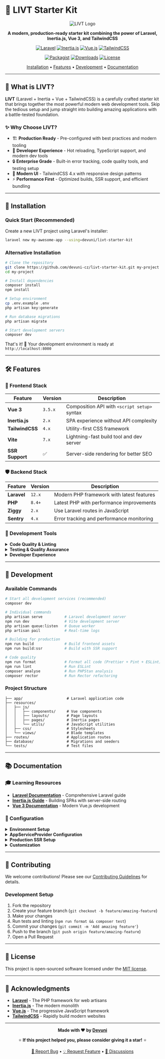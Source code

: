 # 🚀 LIVT Starter Kit

<div align="center">

![LIVT Logo](https://img.shields.io/badge/LIVT-Starter%20Kit-red?style=for-the-badge&logo=laravel&logoColor=white)

**A modern, production-ready starter kit combining the power of Laravel, Inertia.js, Vue 3, and TailwindCSS**

[![Laravel](https://img.shields.io/badge/Laravel-12.x-FF2D20?style=flat&logo=laravel&logoColor=white)](https://laravel.com)
[![Inertia.js](https://img.shields.io/badge/Inertia.js-2.x-9553E9?style=flat&logo=inertia&logoColor=white)](https://inertiajs.com)
[![Vue.js](https://img.shields.io/badge/Vue.js-3.x-4FC08D?style=flat&logo=vue.js&logoColor=white)](https://vuejs.org)
[![TailwindCSS](https://img.shields.io/badge/TailwindCSS-4.x-38B2AC?style=flat&logo=tailwind-css&logoColor=white)](https://tailwindcss.com)

[![Packagist](https://img.shields.io/packagist/v/devuni/livt-starter-kit?style=flat&logo=packagist&logoColor=white)](https://packagist.org/packages/devuni/livt-starter-kit)
[![Downloads](https://img.shields.io/packagist/dt/devuni/livt-starter-kit?style=flat&logo=packagist&logoColor=white)](https://packagist.org/packages/devuni/livt-starter-kit)
[![License](https://img.shields.io/badge/license-MIT-green?style=flat)](LICENSE)

[Installation](#-installation) • [Features](#-features) • [Development](#-development) • [Documentation](#-documentation)

</div>

---

## 🎯 What is LIVT?

**LIVT** (Laravel + Inertia + Vue + TailwindCSS) is a carefully crafted starter kit that brings together the most powerful modern web development tools. Skip the tedious setup and jump straight into building amazing applications with a battle-tested foundation.

### ✨ Why Choose LIVT?

- 🏗️ **Production Ready** - Pre-configured with best practices and modern tooling
- 🚀 **Developer Experience** - Hot reloading, TypeScript support, and modern dev tools
- 🔒 **Enterprise Grade** - Built-in error tracking, code quality tools, and testing setup
- 📱 **Modern UI** - TailwindCSS 4.x with responsive design patterns
- ⚡ **Performance First** - Optimized builds, SSR support, and efficient bundling

---

## 🚀 Installation

### Quick Start (Recommended)

Create a new LIVT project using Laravel's installer:

```bash
laravel new my-awesome-app --using=devuni/livt-starter-kit
```

### Alternative Installation

```bash
# Clone the repository
git clone https://github.com/devuni-cz/livt-starter-kit.git my-project
cd my-project

# Install dependencies
composer install
npm install

# Setup environment
cp .env.example .env
php artisan key:generate

# Run database migrations
php artisan migrate

# Start development servers
composer dev
```

That's it! 🎉 Your development environment is ready at `http://localhost:8000`

---

## 🛠️ Features

### 🎨 Frontend Stack

| Feature         | Version | Description                                  |
| --------------- | ------- | -------------------------------------------- |
| **Vue 3**       | `3.5.x` | Composition API with `<script setup>` syntax |
| **Inertia.js**  | `2.x`   | SPA experience without API complexity        |
| **TailwindCSS** | `4.x`   | Utility-first CSS framework                  |
| **Vite**        | `7.x`   | Lightning-fast build tool and dev server     |
| **SSR Support** | ✅      | Server-side rendering for better SEO         |

### 🛡️ Backend Stack

| Feature     | Version | Description                               |
| ----------- | ------- | ----------------------------------------- |
| **Laravel** | `12.x`  | Modern PHP framework with latest features |
| **PHP**     | `8.4+`  | Latest PHP with performance improvements  |
| **Ziggy**   | `2.x`   | Use Laravel routes in JavaScript          |
| **Sentry**  | `4.x`   | Error tracking and performance monitoring |

### 🧰 Development Tools

<details>
<summary><strong>Code Quality & Linting</strong></summary>

- **ESLint** - JavaScript/Vue linting with auto-fix
- **Prettier** - Code formatting for consistent style
- **Laravel Pint** - PHP code style fixer
- **Larastan** - Static analysis for Laravel
- **Rector** - Automated code upgrades and refactoring

</details>

<details>
<summary><strong>Testing & Quality Assurance</strong></summary>

- **Pest PHP** - Modern testing framework
- **PHPStan** - Static analysis for PHP
- **Laravel Debugbar** - Development debugging tools

</details>

<details>
<summary><strong>Developer Experience</strong></summary>

- **Husky** - Git hooks for code quality
- **Lint-staged** - Run linters on staged files
- **Hot Module Replacement** - Instant updates during development
- **Auto-imports** - Unused import detection and cleanup

</details>

---

## 🚦 Development

### Available Commands

```bash
# Start all development services (recommended)
composer dev

# Individual commands
php artisan serve          # Laravel development server
npm run dev                # Vite development server
php artisan queue:listen   # Queue worker
php artisan pail           # Real-time logs

# Building for production
npm run build              # Build frontend assets
npm run build:ssr          # Build with SSR support

# Code quality
npm run format             # Format all code (Prettier + Pint + ESLint)
npm run lint               # Run ESLint
composer analyse           # Run PHPStan analysis
composer rector            # Run Rector refactoring
```

### Project Structure

```
├── app/                    # Laravel application code
├── resources/
│   ├── js/
│   │   ├── components/     # Vue components
│   │   ├── layouts/        # Page layouts
│   │   ├── pages/          # Inertia pages
│   │   └── utils/          # JavaScript utilities
│   ├── css/                # Stylesheets
│   └── views/              # Blade templates
├── routes/                 # Application routes
├── database/               # Migrations and seeders
└── tests/                  # Test files
```

---

## 📚 Documentation

### 🎓 Learning Resources

- **[Laravel Documentation](https://laravel.com/docs)** - Comprehensive Laravel guide
- **[Inertia.js Guide](https://inertiajs.com/)** - Building SPAs with server-side routing
- **[Vue 3 Documentation](https://vuejs.org/)** - Modern Vue.js development

### 🔧 Configuration

<details>
<summary><strong>Environment Setup</strong></summary>

Key environment variables in `.env`:

```env
# Application
APP_NAME="My LIVT App"
APP_ENV=local
APP_DEBUG=true

# Database
DB_CONNECTION=sqlite
DB_DATABASE=database/database.sqlite

# Sentry (Optional)
SENTRY_LARAVEL_DSN=your-sentry-dsn
```

</details>

<details>
<summary><strong>AppServiceProvider Configuration</strong></summary>

The `AppServiceProvider` includes several production-ready optimizations:

**Development Environment (`local`):**
- `Model::preventLazyLoading()` - Prevents N+1 query issues
- `Model::shouldBeStrict()` - Enables strict mode for better debugging

**Production Environment (`production`):**
- `$this->app['request']->server->set('HTTPS', true)` - Forces HTTPS
- `DB::prohibitDestructiveCommands()` - Prevents accidental data loss

**Global Optimizations:**
- `Date::useClass(CarbonImmutable::class)` - Immutable date objects
- `JsonResource::withoutWrapping()` - Clean API responses
- `Vite::prefetch(concurrency: 3)` - Asset prefetching for performance

</details>

<details>
<summary><strong>Production SSR Setup</strong></summary>

For Server-Side Rendering in production, you need to run the SSR server continuously. Here are two recommended approaches:

**Option 1: Supervisor (Recommended)**

Create `/etc/supervisor/conf.d/inertia-ssr.conf`:

```ini
[program:inertia-ssr]
process_name=%(program_name)s_%(process_num)02d
command=php /var/www/html/artisan inertia:start-ssr
autostart=true
autorestart=true
numprocs=1
redirect_stderr=true
stdout_logfile=/var/www/html/storage/logs/inertia.log
stderr_logfile=/var/www/html/storage/logs/inertia.error.log
user=www-data
```

Then run:
```bash
sudo supervisorctl reread
sudo supervisorctl update
sudo supervisorctl start inertia-ssr:*
```

**Option 2: Screen Session**

```bash
# Start screen session
screen -S inertia-ssr

# Run SSR server
php artisan inertia:start-ssr

# Detach with Ctrl+A, D
# Reattach with: screen -r inertia-ssr
```

**Option 3: PM2 (Node.js Process Manager)**

```bash
pm2 start --name="inertia-ssr" php -- artisan inertia:start-ssr
pm2 save
pm2 startup
```

</details>

<details>
<summary><strong>Customization</strong></summary>

- **TailwindCSS Config**: `tailwind.config.js`
- **Vite Config**: `vite.config.js`
- **ESLint Config**: `eslint.config.js`
- **TypeScript**: Add `tsconfig.json` for TypeScript support

</details>

---

## 🤝 Contributing

We welcome contributions! Please see our [Contributing Guidelines](CONTRIBUTING.md) for details.

### Development Setup

1. Fork the repository
2. Create your feature branch (`git checkout -b feature/amazing-feature`)
3. Make your changes
4. Run tests and linting (`npm run format && composer test`)
5. Commit your changes (`git commit -m 'Add amazing feature'`)
6. Push to the branch (`git push origin feature/amazing-feature`)
7. Open a Pull Request

---

## 📄 License

This project is open-sourced software licensed under the [MIT license](LICENSE).

---

## 🙏 Acknowledgments

- **[Laravel](https://laravel.com)** - The PHP framework for web artisans
- **[Inertia.js](https://inertiajs.com)** - The modern monolith
- **[Vue.js](https://vuejs.org)** - The progressive JavaScript framework
- **[TailwindCSS](https://tailwindcss.com)** - Rapidly build modern websites

---

<div align="center">

**Made with ❤️ by [Devuni](https://github.com/devuni-cz)**

⭐ **If this project helped you, please consider giving it a star!** ⭐

[🐛 Report Bug](https://github.com/devuni-cz/livt-starter-kit/issues) • [💡 Request Feature](https://github.com/devuni-cz/livt-starter-kit/issues) • [💬 Discussions](https://github.com/devuni-cz/livt-starter-kit/discussions)

</div>
